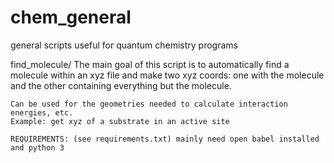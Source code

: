 # chem_general
general scripts useful for quantum chemistry programs


find_molecule/
 The main goal of this script is to automatically find a molecule within an xyz file 
    and make two xyz coords: one with the molecule and the other containing everything but the molecule. 
    
    Can be used for the geometries needed to calculate interaction energies, etc. 
    Example: get xyz of a substrate in an active site 
    
    REQUIREMENTS: (see requirements.txt) mainly need open babel installed and python 3 
    
